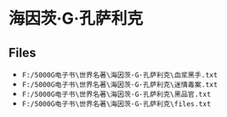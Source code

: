 # 海因茨·G·孔萨利克

## Files

- `F:/5000G电子书\世界名著\海因茨·G·孔萨利克\血浆黑手.txt`
- `F:/5000G电子书\世界名著\海因茨·G·孔萨利克\迷情毒案.txt`
- `F:/5000G电子书\世界名著\海因茨·G·孔萨利克\黑品官.txt`
- `F:/5000G电子书\世界名著\海因茨·G·孔萨利克\files.txt`
